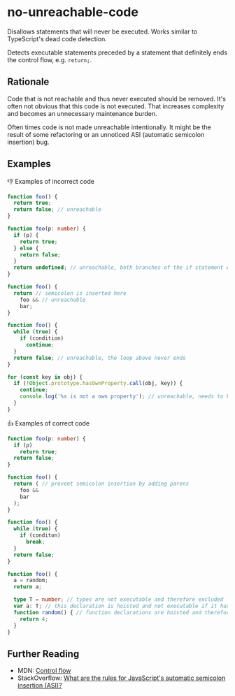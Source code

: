# no-unreachable-code

Disallows statements that will never be executed. Works similar to TypeScript's dead code detection.

Detects executable statements preceded by a statement that definitely ends the control flow, e.g. `return;`.

## Rationale

Code that is not reachable and thus never executed should be removed. It's often not obvious that this code is not executed. That increases complexity and becomes an unnecessary maintenance burden.

Often times code is not made unreachable intentionally. It might be the result of some refactoring or an unnoticed ASI (automatic semicolon insertion) bug.

## Examples

:thumbsdown: Examples of incorrect code

```ts
function foo() {
  return true;
  return false; // unreachable
}

function foo(p: number) {
  if (p) {
    return true;
  } else {
    return false;
  }
  return undefined; // unreachable, both branches of the if statement end control flow
}

function foo() {
  return // semicolon is inserted here
    foo && // unreachable
    bar;
}

function foo() {
  while (true) {
    if (condition)
      continue;
  }
  return false; // unreachable, the loop above never ends
}

for (const key in obj) {
  if (!Object.prototype.hasOwnProperty.call(obj, key)) {
    continue;
    console.log('%s is not a own property'); // unreachable, needs to be swapped with the continue
  }
}
```

:thumbsup: Examples of correct code

```ts
function foo(p: number) {
  if (p)
    return true;
  return false;
}

function foo() {
  return ( // prevent semicolon insertion by adding parens
    foo &&
    bar
  );
}

function foo() {
  while (true) {
    if (conditon)
      break;
  }
  return false;
}

function foo() {
  a = random;
  return a;

  type T = number; // types are not executable and therefore excluded
  var a: T; // this declaration is hoisted and not executable if it has no initializer
  function random() { // function declarations are hoisted and therefore reachable
    return 4;
  }
}
```

## Further Reading

* MDN: [Control flow](https://developer.mozilla.org/en-US/docs/Web/JavaScript/Guide/Control_flow_and_error_handling)
* StackOverflow: [What are the rules for JavaScript's automatic semicolon insertion (ASI)?](https://stackoverflow.com/questions/2846283/what-are-the-rules-for-javascripts-automatic-semicolon-insertion-asi)
